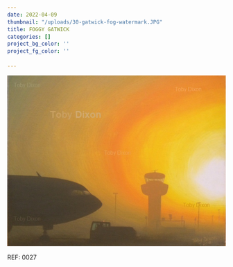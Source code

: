 ```yaml
---
date: 2022-04-09
thumbnail: "/uploads/30-gatwick-fog-watermark.JPG"
title: FOGGY GATWICK
categories: []
project_bg_color: ''
project_fg_color: ''

---
```

![](/uploads/30-gatwick-fog-watermark.JPG)

REF: 0027